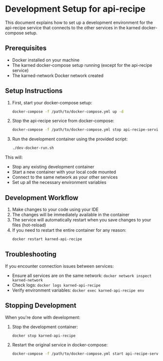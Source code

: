 # Development Setup for api-recipe

This document explains how to set up a development environment for the api-recipe service that connects to the other services in the karned docker-compose setup.

## Prerequisites

- Docker installed on your machine
- The karned docker-compose setup running (except for the api-recipe service)
- The karned-network Docker network created

## Setup Instructions

1. First, start your docker-compose setup:
   ```bash
   docker-compose -f /path/to/docker-compose.yml up -d
   ```

2. Stop the api-recipe service from docker-compose:
   ```bash
   docker-compose -f /path/to/docker-compose.yml stop api-recipe-service
   ```

3. Run the development container using the provided script:
   ```bash
   ./dev-docker-run.sh
   ```

This will:
- Stop any existing development container
- Start a new container with your local code mounted
- Connect to the same network as your other services
- Set up all the necessary environment variables

## Development Workflow

1. Make changes to your code using your IDE
2. The changes will be immediately available in the container
3. The service will automatically restart when you save changes to your files (hot-reload)
4. If you need to restart the entire container for any reason:
   ```bash
   docker restart karned-api-recipe
   ```

## Troubleshooting

If you encounter connection issues between services:
- Ensure all services are on the same network: `docker network inspect karned-network`
- Check logs: `docker logs karned-api-recipe`
- Verify environment variables: `docker exec karned-api-recipe env`

## Stopping Development

When you're done with development:
1. Stop the development container:
   ```bash
   docker stop karned-api-recipe
   ```
2. Restart the original service in docker-compose:
   ```bash
   docker-compose -f /path/to/docker-compose.yml start api-recipe-service
   ```
